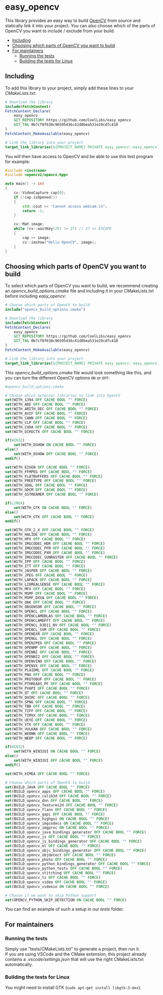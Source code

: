 # easy_opencv

This library provides an easy way to build [OpenCV](https://opencv.org/) from source and statically link it into your project. You can also choose which of the parts of OpenCV you want to include / exclude from your build.

- [Including](#including)
- [Choosing which parts of OpenCV you want to build](#choosing-which-parts-of-opencv-you-want-to-build)
- [For maintainers](#for-maintainers)
  - [Running the tests](#running-the-tests)
  - [Building the tests for Linux](#building-the-tests-for-linux)


## Including

To add this library to your project, simply add these lines to your *CMakeLists.txt*:
```cmake
# Download the library
include(FetchContent)
FetchContent_Declare(
    easy_opencv
    GIT_REPOSITORY https://github.com/CoolLibs/easy_opencv
    GIT_TAG 0b7cf0f638c96595436c41d86ea531e29cdfc418
)
FetchContent_MakeAvailable(easy_opencv)

# Link the library into your project
target_link_libraries(${PROJECT_NAME} PRIVATE easy_opencv::easy_opencv)
```

You will then have access to OpenCV and be able to use this test program for example:
```cpp
#include <iostream>
#include <opencv2/opencv.hpp>

auto main() -> int
{
    cv::VideoCapture cap{0};
    if (!cap.isOpened())
    {
        std::cout << "Cannot access webcam.\n";
        return -1;
    }

    cv::Mat image;
    while (cv::waitKey(25) != 27) // 27 => ESCAPE
    {
        cap >> image;
        cv::imshow("Hello OpenCV", image);
    }
}
```

## Choosing which parts of OpenCV you want to build

To select which parts of OpenCV you want to build, we recommend creating an *opencv_build_options.cmake* file and including it in your CMakeLists.txt before including *easy_opencv*:
```cmake
# Choose which parts of OpenCV to build
include("opencv_build_options.cmake")

# Download the library
include(FetchContent)
FetchContent_Declare(
    easy_opencv
    GIT_REPOSITORY https://github.com/CoolLibs/easy_opencv
    GIT_TAG 0b7cf0f638c96595436c41d86ea531e29cdfc418
)
FetchContent_MakeAvailable(easy_opencv)

# Link the library into your project
target_link_libraries(${PROJECT_NAME} PRIVATE easy_opencv::easy_opencv)
```

This *opencv_build_options.cmake* file would look something like this, and you can turn  the different OpenCV options `ON` or `OFF`:

```cmake
#opencv_build_options.cmake

# Choose which external libraries to link into OpenCV
set(WITH_1394 OFF CACHE BOOL "" FORCE)
set(WITH_ADE OFF CACHE BOOL "" FORCE)
set(WITH_ARITH_DEC OFF CACHE BOOL "" FORCE)
set(WITH_AVIF OFF CACHE BOOL "" FORCE)
set(WITH_CANN OFF CACHE BOOL "" FORCE)
set(WITH_CLP OFF CACHE BOOL "" FORCE)
set(WITH_CUDA OFF CACHE BOOL "" FORCE)
set(WITH_DIRECTX OFF CACHE BOOL "" FORCE)

if(WIN32)
    set(WITH_DSHOW ON CACHE BOOL "" FORCE)
else()
    set(WITH_DSHOW OFF CACHE BOOL "" FORCE)
endif()

set(WITH_EIGEN OFF CACHE BOOL "" FORCE)
set(WITH_FFMPEG OFF CACHE BOOL "" FORCE)
set(WITH_FLATBUFFERS OFF CACHE BOOL "" FORCE)
set(WITH_FREETYPE OFF CACHE BOOL "" FORCE)
set(WITH_GDAL OFF CACHE BOOL "" FORCE)
set(WITH_GDCM OFF CACHE BOOL "" FORCE)
set(WITH_GSTREAMER OFF CACHE BOOL "" FORCE)

if(LINUX)
    set(WITH_GTK ON CACHE BOOL "" FORCE)
else()
    set(WITH_GTK OFF CACHE BOOL "" FORCE)
endif()

set(WITH_GTK_2_X OFF CACHE BOOL "" FORCE)
set(WITH_HALIDE OFF CACHE BOOL "" FORCE)
set(WITH_HPX OFF CACHE BOOL "" FORCE)
set(WITH_IMGCODEC_HDR OFF CACHE BOOL "" FORCE)
set(WITH_IMGCODEC_PFM OFF CACHE BOOL "" FORCE)
set(WITH_IMGCODEC_PXM OFF CACHE BOOL "" FORCE)
set(WITH_IMGCODEC_SUNRASTER OFF CACHE BOOL "" FORCE)
set(WITH_IPP OFF CACHE BOOL "" FORCE)
set(WITH_ITT OFF CACHE BOOL "" FORCE)
set(WITH_JASPER OFF CACHE BOOL "" FORCE)
set(WITH_JPEG OFF CACHE BOOL "" FORCE)
set(WITH_LAPACK OFF CACHE BOOL "" FORCE)
set(WITH_LIBREALSENSE OFF CACHE BOOL "" FORCE)
set(WITH_MFX OFF CACHE BOOL "" FORCE)
set(WITH_MSMF OFF CACHE BOOL "" FORCE)
set(WITH_MSMF_DXVA OFF CACHE BOOL "" FORCE)
set(WITH_OAK OFF CACHE BOOL "" FORCE)
set(WITH_OBSENSOR OFF CACHE BOOL "" FORCE)
set(WITH_OPENCL OFF CACHE BOOL "" FORCE)
set(WITH_OPENCLAMDBLAS OFF CACHE BOOL "" FORCE)
set(WITH_OPENCLAMDFFT OFF CACHE BOOL "" FORCE)
set(WITH_OPENCL_D3D11_NV OFF CACHE BOOL "" FORCE)
set(WITH_OPENCL_SVM OFF CACHE BOOL "" FORCE)
set(WITH_OPENEXR OFF CACHE BOOL "" FORCE)
set(WITH_OPENGL OFF CACHE BOOL "" FORCE)
set(WITH_OPENJPEG OFF CACHE BOOL "" FORCE)
set(WITH_OPENMP OFF CACHE BOOL "" FORCE)
set(WITH_OPENNI OFF CACHE BOOL "" FORCE)
set(WITH_OPENNI2 OFF CACHE BOOL "" FORCE)
set(WITH_OPENVINO OFF CACHE BOOL "" FORCE)
set(WITH_OPENVX OFF CACHE BOOL "" FORCE)
set(WITH_PLAIDML OFF CACHE BOOL "" FORCE)
set(WITH_PNG OFF CACHE BOOL "" FORCE)
set(WITH_PROTOBUF OFF CACHE BOOL "" FORCE)
set(WITH_PTHREADS_PF OFF CACHE BOOL "" FORCE)
set(WITH_PVAPI OFF CACHE BOOL "" FORCE)
set(WITH_QT OFF CACHE BOOL "" FORCE)
set(WITH_QUIRC OFF CACHE BOOL "" FORCE)
set(WITH_SPNG OFF CACHE BOOL "" FORCE)
set(WITH_TBB OFF CACHE BOOL "" FORCE)
set(WITH_TIFF OFF CACHE BOOL "" FORCE)
set(WITH_TIMVX OFF CACHE BOOL "" FORCE)
set(WITH_UEYE OFF CACHE BOOL "" FORCE)
set(WITH_VTK OFF CACHE BOOL "" FORCE)
set(WITH_VULKAN OFF CACHE BOOL "" FORCE)
set(WITH_WEBNN OFF CACHE BOOL "" FORCE)
set(WITH_WEBP OFF CACHE BOOL "" FORCE)

if(WIN32)
    set(WITH_WIN32UI ON CACHE BOOL "" FORCE)
else()
    set(WITH_WIN32UI OFF CACHE BOOL "" FORCE)
endif()

set(WITH_XIMEA OFF CACHE BOOL "" FORCE)

# Choose which parts of OpenCV to build
set(BUILD_JAVA OFF CACHE BOOL "" FORCE)
set(BUILD_opencv_apps OFF CACHE BOOL "" FORCE)
set(BUILD_opencv_calib3d OFF CACHE BOOL "" FORCE)
set(BUILD_opencv_dnn OFF CACHE BOOL "" FORCE)
set(BUILD_opencv_features2d OFF CACHE BOOL "" FORCE)
set(BUILD_opencv_flann OFF CACHE BOOL "" FORCE)
set(BUILD_opencv_gapi OFF CACHE BOOL "" FORCE)
set(BUILD_opencv_highgui ON CACHE BOOL "" FORCE)
set(BUILD_opencv_imgcodecs ON CACHE BOOL "" FORCE)
set(BUILD_opencv_imgproc ON CACHE BOOL "" FORCE)
set(BUILD_opencv_java_bindings_generator OFF CACHE BOOL "" FORCE)
set(BUILD_opencv_js OFF CACHE BOOL "" FORCE)
set(BUILD_opencv_js_bindings_generator OFF CACHE BOOL "" FORCE)
set(BUILD_opencv_ml OFF CACHE BOOL "" FORCE)
set(BUILD_opencv_objc_bindings_generator OFF CACHE BOOL "" FORCE)
set(BUILD_opencv_objdetect OFF CACHE BOOL "" FORCE)
set(BUILD_opencv_photo OFF CACHE BOOL "" FORCE)
set(BUILD_opencv_python_bindings_generator OFF CACHE BOOL "" FORCE)
set(BUILD_opencv_python_tests OFF CACHE BOOL "" FORCE)
set(BUILD_opencv_stitching OFF CACHE BOOL "" FORCE)
set(BUILD_opencv_ts OFF CACHE BOOL "" FORCE)
set(BUILD_opencv_video OFF CACHE BOOL "" FORCE)
set(BUILD_opencv_videoio ON CACHE BOOL "" FORCE)

# Choose if we want to skip Python support
set(OPENCV_PYTHON_SKIP_DETECTION ON CACHE BOOL "" FORCE)
```

You can find an example of such a setup in our *tests* folder.

## For maintainers

### Running the tests

Simply use "tests/CMakeLists.txt" to generate a project, then run it.<br/>
If you are using VSCode and the CMake extension, this project already contains a *.vscode/settings.json* that will use the right CMakeLists.txt automatically.

### Building the tests for Linux

You might need to install GTK (`sudo apt-get install libgtk-3-dev`).
